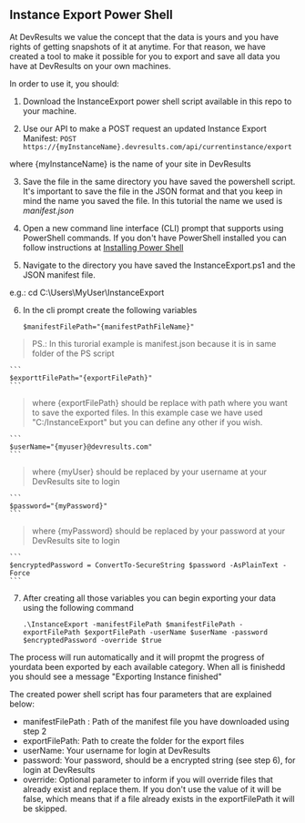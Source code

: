 ## Instance Export Power Shell

At DevResults we value the concept that the data is yours and you have rights of getting snapshots of it at anytime. For that reason,
we have created a tool to make it possible for you to export and save all data you have at DevResults on your own machines.

In order to use it, you should:

1. Download the InstanceExport power shell script available in this repo to your machine.

2. Use our API to make a POST request an updated Instance Export Manifest:
 ```POST https://{myInstanceName}.devresults.com/api/currentinstance/export```

where {myInstanceName} is the name of your site in DevResults

3. Save the file in the same directory you have saved the powershell script. It's important to save the file in the JSON format and that you keep in mind the name you saved the file. In this tutorial the name we used is *manifest.json*

4. Open a new command line interface (CLI) prompt that supports using PowerShell commands. If you don't have PowerShell installed you can follow instructions at [Installing Power Shell](https://docs.microsoft.com/en-us/powershell/scripting/install/installing-powershell?view=powershell-7.1)

5. Navigate to the directory you have saved the InstanceExport.ps1 and the JSON manifest file.

e.g.: cd C:\Users\MyUser\InstanceExport

6. In the cli prompt create the following variables
    ```
    $manifestFilePath="{manifestPathFileName}"
    ```
> PS.: In this turorial example is manifest.json because it is in same folder of the PS script

    ```
    $exporttFilePath="{exportFilePath}"
    ```
> where {exportFilePath} should be replace with path where you want to save the exported files. In this example case we have used "C:/InstanceExport" but you can define any other if you wish.

    ```
    $userName="{myuser}@devresults.com"
    ```
> where {myUser} should be replaced by your username at your DevResults site to login

    ```
    $password="{myPassword}"
    ```
> where {myPassword} should be replaced by your password at your DevResults site to login

    ```
    $encryptedPassword = ConvertTo-SecureString $password -AsPlainText -Force
    ```

7. After creating all those variables you can begin exporting your data using the following command
   
   ```
   .\InstanceExport -manifestFilePath $manifestFilePath -exportFilePath $exportFilePath -userName $userName -password $encryptedPassword -override $true
   ```

The process will run automatically and it will propmt the progress of yourdata been exported by each available category. When all is finishedd you should see a message "Exporting Instance finished"

The created power shell script has four parameters that are explained below:
- manifestFilePath : Path of the manifest file you have downloaded using step 2
- exportFilePath: Path to create the folder for the export files
- userName: Your username for login at DevResults
- password: Your password, should be a encrypted string (see step 6), for login at DevResults
- override: Optional parameter to inform if you will override files that already exist and replace them. If you don't use the value of it will be false, which means that if a file already exists in the exportFilePath it will be skipped.

